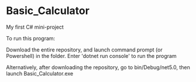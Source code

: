 # Basic_Calculator
My first C# mini-project

To run this program:

Download the entire repository, and launch command prompt (or Powershell) in the folder. Enter 'dotnet run console' to run the program

Alternatively, after downloading the repository, go to bin/Debug/net5.0, then launch Basic_Calculator.exe
